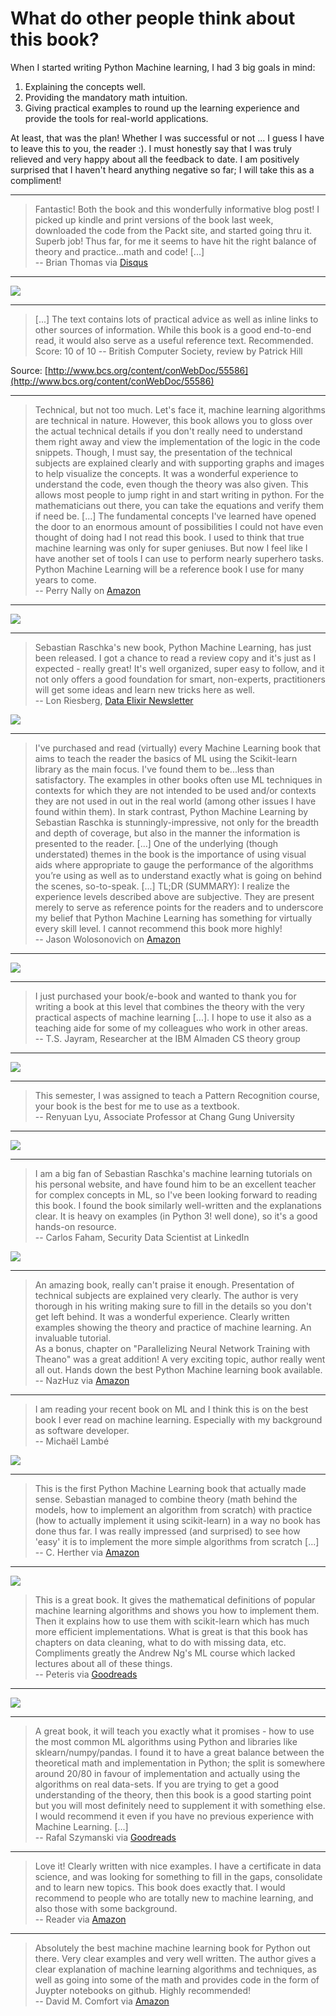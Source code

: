 # What do other people think about this book?



When I started writing Python Machine learning, I had 3 big goals in mind:

1. Explaining the concepts well.
2. Providing the mandatory math intuition.
3. Giving practical examples to round up the learning experience and provide the tools for real-world applications.

At least, that was the plan! Whether I was successful or not ... I guess I have to leave this to you, the reader :).
I must honestly say that I was truly relieved and very happy about all the feedback to date. I am positively surprised that I haven't heard anything negative so far; I will take this as a compliment!   

<hr>

> Fantastic! Both the book and this wonderfully informative blog post! I picked up kindle and print versions of the book last week, downloaded the code from the Packt site, and started going thru it. Superb job! Thus far, for me it seems to have hit the right balance of theory and practice...math and code! [...]     
-- Brian Thomas via [Disqus](http://sebastianraschka.com/blog/2015/writing-pymle.html#comment-2295668894)

<hr>

[![](./images/boris_tweet.png)](https://twitter.com/BorisAdryan/status/648590265620525056)

<hr>

> [...] The text contains lots of practical advice as well as inline links to other sources of information. While this book is a good end-to-end read, it would also serve as a useful reference text. Recommended.  
Score: 10 of 10
-- British Computer Society, review by Patrick Hill

Source: [http://www.bcs.org/content/conWebDoc/55586](http://www.bcs.org/content/conWebDoc/55586)

<hr>

> Technical, but not too much. Let's face it, machine learning algorithms are technical in nature. However, this book allows you to gloss over the actual technical details if you don't really need to understand them right away and view the implementation of the logic in the code snippets. Though, I must say, the presentation of the technical subjects are explained clearly and with supporting graphs and images to help visualize the concepts. It was a wonderful experience to understand the code, even though the theory was also given. This allows most people to jump right in and start writing in python. For the mathematicians out there, you can take the equations and verify them if need be. [...]
The fundamental concepts I've learned have opened the door to an enormous amount of possibilities I could not have even thought of doing had I not read this book. I used to think that true machine learning was only for super geniuses. But now I feel like I have another set of tools I can use to perform nearly superhero tasks. Python Machine Learning will be a reference book I use for many years to come.   
--  Perry Nally on [Amazon](http://www.amazon.com/gp/product/1783555130/ref=s9_simh_gw_p14_d0_i2?pf_rd_m=ATVPDKIKX0DER&pf_rd_s=desktop-1&pf_rd_r=0QKDZ9QNCW8269FMDSQG&pf_rd_t=36701&pf_rd_p=2079475242&pf_rd_i=desktop)

<hr>

[![](./images/claus_tweet.png)](https://twitter.com/augustlights/status/651721745783783424)

<hr>

> Sebastian Raschka's new book, Python Machine Learning, has just been released. I got a chance to read a review copy and it's just as I expected - really great! It's well organized, super easy to follow, and it not only offers a good foundation for smart, non-experts, practitioners will get some ideas and learn new tricks here as well.  
-- Lon Riesberg, [Data Elixir Newsletter](http://dataelixir.com/issues/55#start)

[![](./images/dataelixir.png)](http://dataelixir.com)

<hr>

> I've purchased and read (virtually) every Machine Learning book that aims to teach the reader the basics of ML using the Scikit-learn library as the main focus. I've found them to be...less than satisfactory. The examples in other books often use ML techniques in contexts for which they are not intended to be used and/or contexts they are not used in out in the real world (among other issues I have found within them).
In stark contrast, Python Machine Learning by Sebastian Raschka is stunningly-impressive, not only for the breadth and depth of coverage, but also in the manner the information is presented to the reader. [...] One of the underlying (though understated) themes in the book is the importance of using visual aids where appropriate to gauge the performance of the algorithms you’re using as well as to understand exactly what is going on behind the scenes, so-to-speak. [...] TL;DR (SUMMARY):
I realize the experience levels described above are subjective. They are present merely to serve as reference points for the readers and to underscore my belief that Python Machine Learning has something for virtually every skill level. I cannot recommend this book more highly!   
-- Jason Wolosonovich on [Amazon](http://www.amazon.com/gp/product/1783555130/ref=s9_simh_gw_p14_d0_i2?pf_rd_m=ATVPDKIKX0DER&pf_rd_s=desktop-1&pf_rd_r=0QKDZ9QNCW8269FMDSQG&pf_rd_t=36701&pf_rd_p=2079475242&pf_rd_i=desktop)

<hr>

[![](./images/matteo_tweet.png)](https://twitter.com/matteo_brainnet/status/652027189018402816)

<hr>

> I just purchased your book/e-book and wanted to thank you for writing a book at this level that combines the theory with the very practical aspects of machine learning [...]. I hope to use it also as a teaching aide for some of my colleagues who work in other areas.   
-- T.S. Jayram, Researcher at the IBM Almaden CS theory group

<hr>

[![](./images/jonathon_m_tweet.png)](https://twitter.com/jonathonmorgan/status/653587935367856128)


<hr>


> This semester, I was assigned to teach a Pattern Recognition course,
your book is the best for me to use as a textbook.  
-- Renyuan Lyu, Associate Professor at Chang Gung University

<hr>

[![](./images/yong_cho_tweet.png)](https://twitter.com/syc22/status/661963391100133377)

<hr>

> I am a big fan of Sebastian Raschka's machine learning tutorials on his personal website, and have found him to be an excellent teacher for complex concepts in ML, so I've been looking forward to reading this book. I found the book similarly well-written and the explanations clear. It is heavy on examples (in Python 3! well done), so it's a good hands-on resource.   
-- Carlos Faham, Security Data Scientist at LinkedIn

[![](./images/jason_tweet.png)](https://twitter.com/jmwoloso/status/649288217364049920)


<hr>

> An amazing book, really can't praise it enough. Presentation of technical subjects are explained very clearly. The author is very thorough in his writing making sure to fill in the details so you don't get left behind. It was a wonderful experience. Clearly written examples showing the theory and practice of machine learning. An invaluable tutorial.  
As a bonus, chapter on "Parallelizing Neural Network Training with Theano" was a great addition! A very exciting topic, author really went all out. Hands down the best Python Machine learning book available.  
-- NazHuz via [Amazon](http://www.amazon.com/gp/customer-reviews/RURYHN1G3SRMZ/ref=cm_cr_pr_rvw_ttl?ie=UTF8&ASIN=1783555130)


<hr>

> I am reading your recent book on ML and I think this is on the best book I ever read on machine learning.  Especially with my background as software developer.  
-- Michaël Lambé

[![](./images/armand_g_tweet.png)](https://twitter.com/arm_gilles/status/658927560932401154)


<hr>

> This is the first Python Machine Learning book that actually made sense. Sebastian managed to combine theory (math behind the models, how to implement an algorithm from scratch) with practice (how to actually implement it using scikit-learn) in a way no book has done thus far. I was really impressed (and surprised) to see how 'easy' it is to implement the more simple algorithms from scratch [...]  
-- C. Herther via [Amazon](http://www.amazon.com/gp/customer-reviews/R2I0D8HNIQODVA/ref=cm_cr_pr_rvw_ttl?ie=UTF8&ASIN=B00YSILNL0)

<hr>

[![](./images/matthew_m_tweet.png)](https://twitter.com/mattmayo13/status/686614780589797376)

> This is a great book.
It gives the mathematical definitions of popular machine learning algorithms and shows you how to implement them. Then it explains how to use them with scikit-learn which has much more efficient implementations.
What is great is that this book has chapters on data cleaning, what to do with missing data, etc. Compliments greatly the Andrew Ng's ML course which lacked lectures about all of these things.  
-- Peteris via [Goodreads](https://www.goodreads.com/review/show/1475215520?book_show_action=true&from_review_page=1)


<hr>

[![](./images/josiah_tweet.png)](https://twitter.com/thenome/status/668805677951922176)

<hr>

> A great book, it will teach you exactly what it promises - how to use the most common ML algorithms using Python and libraries like sklearn/numpy/pandas.
I found it to have a great balance between the theoretical math and implementation in Python; the split is somewhere around 20/80 in favour of implementation and actually using the algorithms on real data-sets. If you are trying to get a good understanding of the theory, then this book is a good starting point but you will most definitely need to supplement it with something else. I would recommend it even if you have no previous experience with Machine Learning. [...]  
-- Rafal Szymanski via [Goodreads](https://www.goodreads.com/review/show/1514154895?book_show_action=true&from_review_page=1)

<hr>

> Love it! Clearly written with nice examples. I have a certificate in data science, and was looking for something to fill in the gaps, consolidate and to learn new topics. This book does exactly that. I would recommend to people who are totally new to machine learning, and also those with some background.   
-- Reader via [Amazon](http://www.amazon.com/gp/customer-reviews/R2P8OGDU7XIIL5/ref=cm_cr_pr_rvw_ttl?ie=UTF8&ASIN=B00YSILNL0)

<hr>

> Absolutely the best machine machine learning book for Python out there. Very clear examples and very well written. The author gives a clear explanation of machine learning algorithms and techniques, as well as going into some of the math and provides code in the form of Juypter notebooks on github. Highly recommended!  
-- David M. Comfort via [Amazon](http://www.amazon.com/gp/customer-reviews/R1KU3VMAU3PY05/ref=cm_cr_pr_rvw_ttl?ie=UTF8&ASIN=1783555130)

